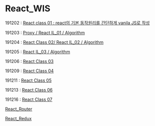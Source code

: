 # React_WIS

191202 : [React class 01 : react의 기본 동작원리를 간단하게 vanila JS로 작성](https://github.com/kwansikdev/React_WIS/tree/master/191202)

191203 : [Proxy / React IL_01 / Algorithm](https://github.com/kwansikdev/React_WIS/tree/master/WIS/191203)

191204 : [React Class 02/ React IL_02 / Algorithm](https://github.com/kwansikdev/React_WIS/tree/master/WIS/191204)

191205 : [React IL_03 / Algorithm](https://github.com/kwansikdev/React_WIS/tree/master/WIS/191205)

191206 : [React Class 03](https://github.com/kwansikdev/React_WIS/tree/master/WIS/191206)

191209 : [React Class 04](https://github.com/kwansikdev/React_WIS/blob/master/WIS/191209)

191211 : [React Class 05](https://github.com/kwansikdev/React_WIS/tree/master/WIS/191211)

191213 : [React Class 06](https://github.com/kwansikdev/React_WIS/tree/master/WIS/191213)

191216 : [React Class 07](https://github.com/kwansikdev/React_WIS/blob/master/WIS/191216/React_Class_07.md)

[React_Router](https://github.com/kwansikdev/React_WIS/blob/master/WIS/React%20Router/React-Router.md)

[React_Redux](https://github.com/kwansikdev/React_WIS/blob/master/WIS/React%20Redux/React%20redux.md)
